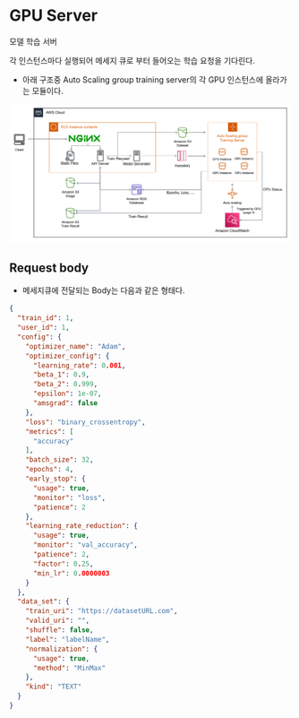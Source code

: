 # GPU Server

모델 학습 서버

각 인스턴스마다 실행되어 메세지 큐로 부터 들어오는 학습 요청을 기다린다.

- 아래 구조중 Auto Scaling group training server의 각 GPU 인스턴스에 올라가는 모듈이다.

![Server architecture](architecture.png)


## Request body

- 메세지큐에 전달되는 Body는 다음과 같은 형태다.

```json
{
  "train_id": 1,
  "user_id": 1,
  "config": {
    "optimizer_name": "Adam",
    "optimizer_config": {
      "learning_rate": 0.001,
      "beta_1": 0.9,
      "beta_2": 0.999,
      "epsilon": 1e-07,
      "amsgrad": false
    },
    "loss": "binary_crossentropy",
    "metrics": [
      "accuracy"
    ],
    "batch_size": 32,
    "epochs": 4,
    "early_stop": {
      "usage": true,
      "monitor": "loss",
      "patience": 2
    },
    "learning_rate_reduction": {
      "usage": true,
      "monitor": "val_accuracy",
      "patience": 2,
      "factor": 0.25,
      "min_lr": 0.0000003
    }
  },
  "data_set": {
    "train_uri": "https://datasetURL.com",
    "valid_uri": "",
    "shuffle": false,
    "label": "labelName",
    "normalization": {
      "usage": true,
      "method": "MinMax"
    },
    "kind": "TEXT"
  }
}

```

